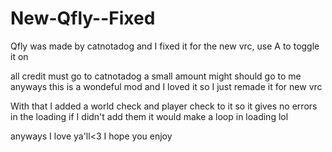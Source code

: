 # New-Qfly--Fixed
Qfly was made by catnotadog and I fixed it for the new vrc, use A to toggle it on

all credit must go to catnotadog a small amount might should go to me anyways this is a wondeful mod and I loved it so I just remade it for new vrc

With that I added a world check and player check to it so it gives no errors in the loading if I didn't add them it would make a loop in loading lol 

 anyways I love ya'll<3 I hope you enjoy
